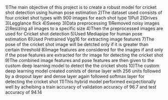 1)The main objective of this project is to  create a robust model for cricket shot detection using human pose estimation 
2)The dataset used consists of four cricket shot types with 900 images for each shot type
  1)Pull 
  2)Drives
  3)Legglance flick
  4)Sweep
3)Data preprocessing
   1)Removed noisy images
   2)Resizing all images to a specific size
4)Then the preprocessed images are used for Cricket shot detection
5)Used Mediapipe for human pose estimation
6)Used Pretrained Vgg16 for extracting image features
7)The pose of the cricket shot image will be detcted only if it is greater than certain threshold
8)Image features are considered for the images if and only if the pose features are extracted for thr image for detecting the cricket shot
9)The combined image features and pose features are then given to the custom deep learning model to detect the the cricket shots
10)The custom deep learning model created conists of dense layer with 256 units followed by a dropout  layer and dense layer again followed softmax layer for detecting the cricket shot
11)This hybrid model performed excpectionally well by acheibing a train accuracy of validation accuracy of 96.7 and test accuracy of 94.14

   
